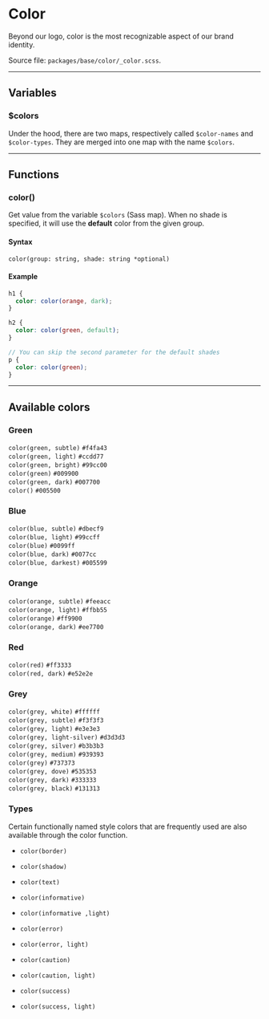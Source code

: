 # Color
Beyond our logo, color is the most recognizable aspect of our brand identity.

Source file: `packages/base/color/_color.scss`.

---

## Variables

### $colors
Under the hood, there are two maps, respectively called `$color-names` and `$color-types`. They are merged into one map with the name `$colors`.

---

## Functions

### color()
Get value from the variable `$colors` (Sass map). When no shade is specified, it will use the **default** color from the given group.

#### Syntax
```
color(group: string, shade: string *optional)
```

#### Example
```scss
h1 {
  color: color(orange, dark);
}

h2 {
  color: color(green, default);
}

// You can skip the second parameter for the default shades
p {
  color: color(green);
}
```

---

## Available colors

### Green
<div class="example-color">
  <div class="example-color__green-subtle"><code>color(green, subtle)</code> <code>#f4fa43</code></div>
  <div class="example-color__green-light"><code>color(green, light)</code> <code>#ccdd77</code></div>
  <div class="example-color__green-bright"><code>color(green, bright)</code> <code>#99cc00</code></div>
  <div class="example-color__green-default"><code>color(green)</code> <code>#009900</code></div>
  <div class="example-color__green-dark"> <code>color(green, dark)</code> <code>#007700</code></div>
  <div class="example-color__green-darkest"><code>color()</code> <code>#005500</code></div>
</div>

### Blue
<div class="example-color">
  <div class="example-color__blue-subtle"><code>color(blue, subtle)</code> <code>#dbecf9</code></div>
  <div class="example-color__blue-light"><code>color(blue, light)</code> <code>#99ccff</code></div>
  <div class="example-color__blue-default"><code>color(blue)</code> <code>#0099ff</code></div>
  <div class="example-color__blue-dark"><code>color(blue, dark)</code> <code>#0077cc</code></div>
  <div class="example-color__blue-darkest"><code>color(blue, darkest)</code> <code>#005599</code></div>
</div>

### Orange
<div class="example-color">
  <div class="example-color__orange-subtle"><code>color(orange, subtle)</code> <code>#feeacc</code></div>
  <div class="example-color__orange-light"><code>color(orange, light)</code> <code>#ffbb55</code></div>
  <div class="example-color__orange-default"><code>color(orange)</code> <code>#ff9900</code></div>
  <div class="example-color__orange-dark"><code>color(orange, dark)</code> <code>#ee7700</code></div>
</div>

### Red
<div class="example-color">
  <div class="example-color__red-default"><code>color(red)</code> <code>#ff3333</code></div>
  <div class="example-color__red-dark"><code>color(red, dark)</code> <code>#e52e2e</code></div>
</div>

### Grey
<div class="example-color">
  <div class="example-color__grey-white"><code>color(grey, white)</code> <code>#ffffff</code></div>
  <div class="example-color__grey-subtle"><code>color(grey, subtle)</code> <code>#f3f3f3</code></div>
  <div class="example-color__grey-light"><code>color(grey, light)</code> <code>#e3e3e3</code></div>
  <div class="example-color__grey-light-silver"><code>color(grey, light-silver)</code> <code>#d3d3d3</code></div>
  <div class="example-color__grey-silver"><code>color(grey, silver)</code> <code>#b3b3b3</code></div>
  <div class="example-color__grey-medium"><code>color(grey, medium)</code> <code>#939393</code></div>
  <div class="example-color__grey-default"><code>color(grey)</code> <code>#737373</code></div>
  <div class="example-color__grey-dove"><code>color(grey, dove)</code> <code>#535353</code></div>
  <div class="example-color__grey-dark"><code>color(grey, dark)</code> <code>#333333</code></div>
  <div class="example-color__grey-black"><code>color(grey, black)</code> <code>#131313</code></div>
</div>

### Types
Certain functionally named style colors that are frequently used are also available through the color function.

* `color(border)` 
* `color(shadow)` 
* `color(text)`

* `color(informative)`
* `color(informative ,light)`

* `color(error)` 
* `color(error, light)` 

* `color(caution)`
* `color(caution, light)`

* `color(success)`
* `color(success, light)`
